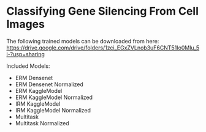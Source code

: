 # Classifying Gene Silencing From Cell Images

The following trained models can be downloaded from here: 
https://drive.google.com/drive/folders/1zci_EGxZVLnob3uF6CNT51Io0Mlu_5i-?usp=sharing

Included Models:
- ERM Densenet
- ERM Densenet Normalized
- ERM KaggleModel
- ERM KaggleModel Normalized
- IRM KaggleModel
- IRM KaggleModel Normalized
- Multitask
- Multitask Normalized
